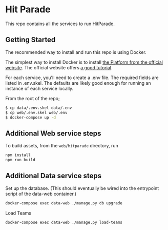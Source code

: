 # Hit Parade

This repo contains all the services to run HitParade.

## Getting Started

The recommended way to install and run this repo is using Docker.

The simplest way to install Docker is to install [the Platform from the official website](https://www.docker.com/products/docker).
The official website offers [a good tutorial](https://docs.docker.com/engine/getstarted/).

For each service, you'll need to create a .env file. The required fields are
listed in .env.skel. The defaults are likely good enough for running an instance
of each service locally.

From the root of the repo;

```bash
$ cp data/.env.skel data/.env
$ cp web/.env.skel web/.env
$ docker-compose up -d
```

## Additional Web service steps

To build assets, from the `web/hitparade` directory, run

 ```bash
npm install
npm run build
```

## Additional Data service steps

Set up the database. (This should eventually be wired into the entrypoint
script of the data-web container.)

```bash
docker-compose exec data-web ./manage.py db upgrade
```

Load Teams
```bash
docker-compose exec data-web ./manage.py load-teams
```
